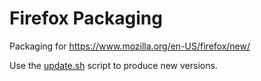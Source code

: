 # Firefox Packaging

Packaging for https://www.mozilla.org/en-US/firefox/new/

Use the [update.sh](./update.sh) script to produce new versions.
